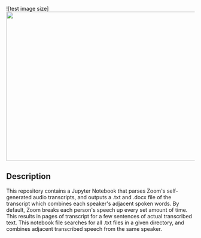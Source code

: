 ![test image size]<img src="https://images.unsplash.com/photo-1481627834876-b7833e8f5570?ixid=MnwxMjA3fDB8MHxwaG90by1wYWdlfHx8fGVufDB8fHx8&ixlib=rb-1.2.1&auto=format&fit=crop&w=841&q=80" width="800" height="400">

## Description
This repository contains a Jupyter Notebook that parses Zoom's self-generated audio transcripts, and outputs a .txt and .docx file of the transcript which combines each speaker's adjacent spoken words. By default, Zoom breaks each person's speech up every set amount of time. This results in pages of transcript for a few sentences of actual transcribed text. This notebook file searches for all .txt files in a given directory, and combines adjacent transcribed speech from the same speaker. 

